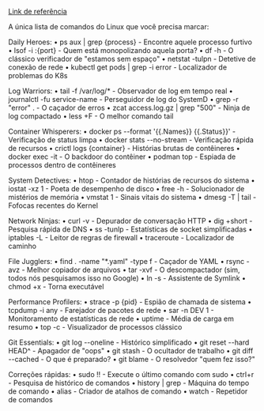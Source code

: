 [Link de referência](https://www.linkedin.com/posts/laurianops_a-%C3%BAnica-lista-de-comandos-do-linux-que-voc%C3%AA-activity-7258250586595217409-YC_y?utm_source=share&utm_medium=member_desktop)

A única lista de comandos do Linux que você precisa marcar:

Daily Heroes:
• ps aux | grep {process} - Encontre aquele processo furtivo
• lsof -i :{port} - Quem está monopolizando aquela porta?
• df -h - O clássico verificador de "estamos sem espaço"
• netstat -tulpn - Detetive de conexão de rede
• kubectl get pods | grep -i error - Localizador de problemas do K8s

Log Warriors:
• tail -f /var/log/* - Observador de log em tempo real
• journalctl -fu service-name - Perseguidor de log do SystemD
• grep -r "error" . - O caçador de erros
• zcat access.log.gz | grep "500" - Ninja de log compactado
• less +F - O melhor comando tail

Container Whisperers:
• docker ps --format '{{.Names}} {{.Status}}' - Verificação de status limpa
• docker stats --no-stream - Verificação rápida de recursos
• crictl logs {container} - Histórias brutas de contêineres
• docker exec -it - O backdoor do contêiner
• podman top - Espiada de processos dentro de contêineres

System Detectives:
• htop - Contador de histórias de recursos do sistema
• iostat -xz 1 - Poeta de desempenho de disco
• free -h - Solucionador de mistérios de memória
• vmstat 1 - Sinais vitais do sistema
• dmesg -T | tail - Fofocas recentes do Kernel

Network Ninjas:
• curl -v - Depurador de conversação HTTP
• dig +short - Pesquisa rápida de DNS
• ss -tunlp - Estatísticas de socket simplificadas
• iptables -L - Leitor de regras de firewall
• traceroute - Localizador de caminho

File Jugglers:
• find . -name "*.yaml" -type f - Caçador de YAML
• rsync -avz - Melhor copiador de arquivos
• tar -xvf - O descompactador (sim, todos nós pesquisamos isso no Google)
• ln -s - Assistente de Symlink
• chmod +x - Torna executável

Performance Profilers:
• strace -p {pid} - Espião de chamada de sistema
• tcpdump -i any - Farejador de pacotes de rede
• sar -n DEV 1 - Monitoramento de estatísticas de rede
• uptime - Média de carga em resumo
• top -c - Visualizador de processos clássico

Git Essentials:
• git log --oneline - Histórico simplificado
• git reset --hard HEAD^ - Apagador de "oops"
• git stash - O ocultador de trabalho
• git diff --cached - O que é preparado?
• git blame - O resolvedor "quem fez isso?"

Correções rápidas:
• sudo !! - Execute o último comando com sudo
• ctrl+r - Pesquisa de histórico de comandos
• history | grep - Máquina do tempo de comando
• alias - Criador de atalhos de comando
• watch - Repetidor de comandos